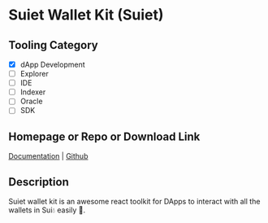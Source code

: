 # Suiet Wallet Kit (Suiet)

## Tooling Category

- [x] dApp Development
- [ ] Explorer
- [ ] IDE
- [ ] Indexer
- [ ] Oracle
- [ ] SDK

## Homepage or Repo or Download Link

[Documentation](https://kit.suiet.app/docs/QuickStart) | [Github](https://github.com/suiet/wallet-kit)

## Description

Suiet wallet kit is an awesome react toolkit for DApps to interact with all the wallets in Sui💧 easily 🥳.